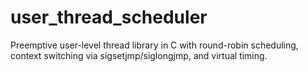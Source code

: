 # user_thread_scheduler
Preemptive user-level thread library in C with round-robin scheduling, context switching via sigsetjmp/siglongjmp, and virtual timing.
